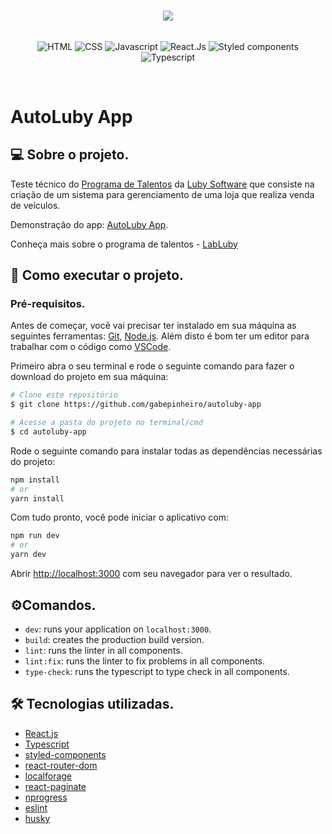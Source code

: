 <p align="center">
  <br/>
  <img src='https://user-images.githubusercontent.com/45916330/148701121-2000ab7b-942d-4c89-ae59-0c8d936545c5.png' />
  <br/>
  <br/>
  <p align="center">
    <img align="center" alt="HTML" src="https://img.shields.io/badge/HTML5-E34F26?style=for-the-badge&logo=html5&logoColor=white">
    <img align="center" alt="CSS" src="https://img.shields.io/badge/CSS3-1572B6?style=for-the-badge&logo=css3&logoColor=white">
    <img align="center" alt="Javascript" src="https://img.shields.io/badge/JavaScript-F7DF1E?style=for-the-badge&logo=javascript&logoColor=black">
    <img align="center" alt="React.Js" src="https://img.shields.io/badge/React-20232A?style=for-the-badge&logo=react&logoColor=61DAFB">
    <img align="center" alt="Styled components" src="https://img.shields.io/badge/styled--components-DB7093?style=for-the-badge&logo=styled-components&logoColor=white">
    <img align="center" alt="Typescript" src="https://img.shields.io/badge/TypeScript-007ACC?style=for-the-badge&logo=typescript&logoColor=white">
 </p>
</p>

<br/>

# AutoLuby App

## 💻 Sobre o projeto.

Teste técnico do [Programa de Talentos](https://luby.com.br/labluby/) da [Luby Software](https://luby.com.br) que consiste na criação de um sistema para gerenciamento de uma loja que realiza venda de veículos.

Demonstração do app: [AutoLuby App](https://gabe-autoluby.netlify.app/).

Conheça mais sobre o programa de talentos - [LabLuby](https://luby.com.br/labluby/)

## 🚀 Como executar o projeto.

### Pré-requisitos.

Antes de começar, você vai precisar ter instalado em sua máquina as seguintes ferramentas:
[Git](https://git-scm.com), [Node.js](https://nodejs.org/en/).
Além disto é bom ter um editor para trabalhar com o código como [VSCode](https://code.visualstudio.com/).

Primeiro abra o seu terminal e rode o seguinte comando para fazer o download do projeto em sua máquina:

```bash
# Clone este repositório
$ git clone https://github.com/gabepinheiro/autoluby-app

# Acesse a pasta do projeto no terminal/cmd
$ cd autoluby-app
```

Rode o seguinte comando para instalar todas as dependências necessárias do projeto:

```bash
npm install
# or
yarn install
```

Com tudo pronto, você pode iniciar o aplicativo com:

```bash
npm run dev
# or
yarn dev
```

Abrir [http://localhost:3000](http://localhost:3000) com seu navegador para ver o resultado.

## ⚙️Comandos.

- `dev`: runs your application on `localhost:3000`.
- `build`: creates the production build version.
- `lint`: runs the linter in all components.
- `lint:fix`: runs the linter to fix problems in all components.
- `type-check`: runs the typescript to type check in all components.

## 🛠 Tecnologias utilizadas.

- [React.js](https://pt-br.reactjs.org/)
- [Typescript](https://www.typescriptlang.org/)
- [styled-components](https://styled-components.com/)
- [react-router-dom](https://reactrouter.com/)
- [localforage](https://localforage.github.io/localForage/)
- [react-paginate](https://github.com/AdeleD/react-paginate)
- [nprogress](https://github.com/rstacruz/nprogress)
- [eslint](https://eslint.org/)
- [husky](https://github.com/typicode/husky)
